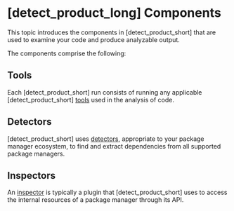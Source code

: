 # [detect_product_long] Components

This topic introduces the components in [detect_product_short] that are used to examine your code and produce analyzable output.

The components comprise the following:

## Tools

Each [detect_product_short] run consists of running any applicable [detect_product_short] [tools](tools.md) used in the analysis of code.

## Detectors

[detect_product_short] uses [detectors](detectors.md), appropriate to your package manager ecosystem, to find and extract dependencies from all supported package managers.

## Inspectors

An [inspector](inspectors.md) is typically a plugin that [detect_product_short] uses to access the internal resources of a package manager through its API.
